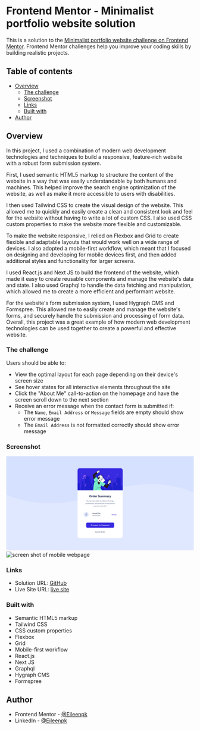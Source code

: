 # Frontend Mentor - Minimalist portfolio website solution

This is a solution to the [Minimalist portfolio website challenge on Frontend Mentor](https://www.frontendmentor.io/challenges/minimalist-portfolio-website-LMy-ZRyiE). Frontend Mentor challenges help you improve your coding skills by building realistic projects. 
## Table of contents

- [Overview](#overview)
  - [The challenge](#the-challenge)
  - [Screenshot](#screenshot)
  - [Links](#links)
  - [Built with](#built-with)
- [Author](#author)

## Overview

In this project, I used a combination of modern web development technologies and techniques to build a responsive, feature-rich website with a robust form submission system.

First, I used semantic HTML5 markup to structure the content of the website in a way that was easily understandable by both humans and machines. This helped improve the search engine optimization of the website, as well as make it more accessible to users with disabilities.

I then used Tailwind CSS to create the visual design of the website. This allowed me to quickly and easily create a clean and consistent look and feel for the website without having to write a lot of custom CSS. I also used CSS custom properties to make the website more flexible and customizable.

To make the website responsive, I relied on Flexbox and Grid to create flexible and adaptable layouts that would work well on a wide range of devices. I also adopted a mobile-first workflow, which meant that I focused on designing and developing for mobile devices first, and then added additional styles and functionality for larger screens.

I used React.js and Next JS to build the frontend of the website, which made it easy to create reusable components and manage the website's data and state. I also used Graphql to handle the data fetching and manipulation, which allowed me to create a more efficient and performant website.

For the website's form submission system, I used Hygraph CMS and Formspree. This allowed me to easily create and manage the website's forms, and securely handle the submission and processing of form data. Overall, this project was a great example of how modern web development technologies can be used together to create a powerful and effective website.

### The challenge

Users should be able to:

- View the optimal layout for each page depending on their device's screen size
- See hover states for all interactive elements throughout the site
- Click the "About Me" call-to-action on the homepage and have the screen scroll down to the next section
- Receive an error message when the contact form is submitted if:
  - The `Name`, `Email Address` or `Message` fields are empty should show error message
  - The `Email Address` is not formatted correctly should show error message
### Screenshot

![screen shot of full screen webpage](https://github.com/Eileenpk/order-summary-component/blob/main/images/Screenshot-full-website.png)
![screen shot of mobile webpage](https://github.com/Eileenpk/Minimalist-portfolio-website/blob/main/images/Screenshot-mobile.png)
### Links

- Solution URL: [GitHub](https://github.com/Eileenpk/Minimalist-portfolio-website)
- Live Site URL: [live site](https://minimalist-portfolio-website-6lc8k28hk-eileenpk.vercel.app/)

### Built with

- Semantic HTML5 markup
- Tailwind CSS
- CSS custom properties
- Flexbox
- Grid
- Mobile-first workflow
- React.js
- Next JS
- Graphql
- Hygraph CMS
- Formspree

## Author

- Frontend Mentor - [@Eileenpk](https://www.frontendmentor.io/profile/Eileenpk)
- LinkedIn - [@Eileenpk](www.linkedin.com/in/eileen-dangelo)
